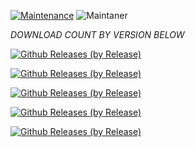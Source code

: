[![Maintenance](https://img.shields.io/badge/Maintained%3F-yes-green.svg)](https://GitHub.com/Naereen/StrapDown.js/graphs/commit-activity)   ![Maintaner](https://img.shields.io/badge/maintainer-ChilledCryo-blue)

*DOWNLOAD COUNT BY VERSION BELOW*

[![Github Releases (by Release)](https://img.shields.io/github/downloads/HyconOS-Releases/onePlus8-instantnoodle/v3.0/total.svg)](https://GitHub.com/onePlus8-instantnoodle/releases)

[![Github Releases (by Release)](https://img.shields.io/github/downloads/HyconOS-Releases/onePlus8-instantnoodle/v2.5/total.svg)](https://GitHub.com/onePlus8-instantnoodle/releases)


[![Github Releases (by Release)](https://img.shields.io/github/downloads/HyconOS-Releases/onePlus8-instantnoodle/v2.0/total.svg)](https://GitHub.com/onePlus8-instantnoodle/releases)


[![Github Releases (by Release)](https://img.shields.io/github/downloads/HyconOS-Releases/onePlus8-instantnoodle/v1.5/total.svg)](https://GitHub.com/onePlus8-instantnoodle/releases)


[![Github Releases (by Release)](https://img.shields.io/github/downloads/HyconOS-Releases/onePlus8-instantnoodle/v1.0/total.svg)](https://GitHub.com/onePlus8-instantnoodle/releases)
